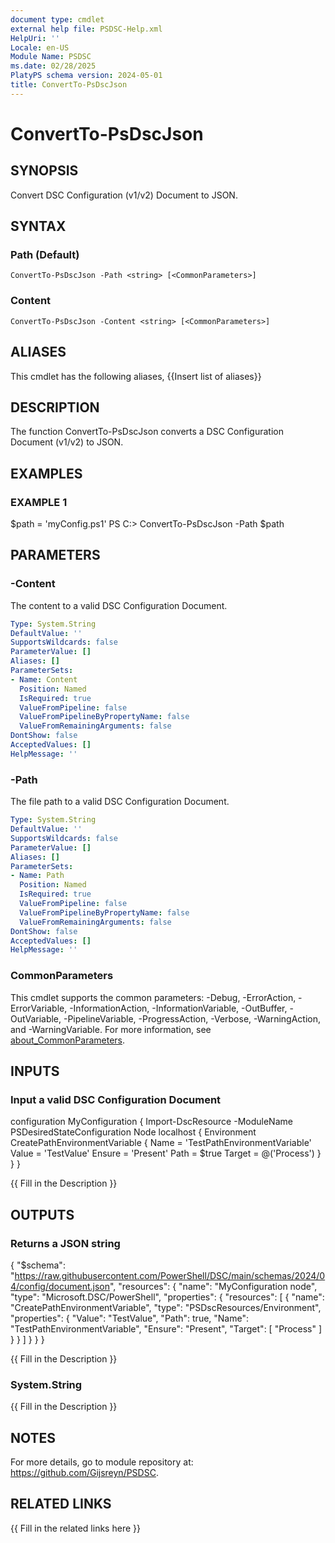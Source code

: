 ```yaml
---
document type: cmdlet
external help file: PSDSC-Help.xml
HelpUri: ''
Locale: en-US
Module Name: PSDSC
ms.date: 02/28/2025
PlatyPS schema version: 2024-05-01
title: ConvertTo-PsDscJson
---
```


# ConvertTo-PsDscJson

## SYNOPSIS

Convert DSC Configuration (v1/v2) Document to JSON.

## SYNTAX

### Path (Default)

```
ConvertTo-PsDscJson -Path <string> [<CommonParameters>]
```

### Content

```
ConvertTo-PsDscJson -Content <string> [<CommonParameters>]
```

## ALIASES

This cmdlet has the following aliases,
  {{Insert list of aliases}}

## DESCRIPTION

The function ConvertTo-PsDscJson converts a DSC Configuration Document (v1/v2) to JSON.

## EXAMPLES

### EXAMPLE 1

$path = 'myConfig.ps1'
PS C:\> ConvertTo-PsDscJson -Path $path

## PARAMETERS

### -Content

The content to a valid DSC Configuration Document.

```yaml
Type: System.String
DefaultValue: ''
SupportsWildcards: false
ParameterValue: []
Aliases: []
ParameterSets:
- Name: Content
  Position: Named
  IsRequired: true
  ValueFromPipeline: false
  ValueFromPipelineByPropertyName: false
  ValueFromRemainingArguments: false
DontShow: false
AcceptedValues: []
HelpMessage: ''
```

### -Path

The file path to a valid DSC Configuration Document.

```yaml
Type: System.String
DefaultValue: ''
SupportsWildcards: false
ParameterValue: []
Aliases: []
ParameterSets:
- Name: Path
  Position: Named
  IsRequired: true
  ValueFromPipeline: false
  ValueFromPipelineByPropertyName: false
  ValueFromRemainingArguments: false
DontShow: false
AcceptedValues: []
HelpMessage: ''
```

### CommonParameters

This cmdlet supports the common parameters: -Debug, -ErrorAction, -ErrorVariable,
-InformationAction, -InformationVariable, -OutBuffer, -OutVariable, -PipelineVariable,
-ProgressAction, -Verbose, -WarningAction, and -WarningVariable. For more information, see
[about_CommonParameters](https://go.microsoft.com/fwlink/?LinkID=113216).

## INPUTS

### Input a valid DSC Configuration Document

configuration MyConfiguration {
    Import-DscResource -ModuleName PSDesiredStateConfiguration
    Node localhost
    {
        Environment CreatePathEnvironmentVariable
        {
            Name = 'TestPathEnvironmentVariable'
            Value = 'TestValue'
            Ensure = 'Present'
            Path = $true
            Target = @('Process')
        }
    }
}

{{ Fill in the Description }}

## OUTPUTS

### Returns a JSON string

{
    "$schema": "https://raw.githubusercontent.com/PowerShell/DSC/main/schemas/2024/04/config/document.json",
    "resources": {
        "name": "MyConfiguration node",
        "type": "Microsoft.DSC/PowerShell",
        "properties": {
        "resources": [
            {
            "name": "CreatePathEnvironmentVariable",
            "type": "PSDscResources/Environment",
            "properties": {
                "Value": "TestValue",
                "Path": true,
                "Name": "TestPathEnvironmentVariable",
                "Ensure": "Present",
                "Target": [
                            "Process"
                        ]
                    }
                }
            ]
        }
    }
}

{{ Fill in the Description }}

### System.String

{{ Fill in the Description }}

## NOTES

For more details, go to module repository at: https://github.com/Gijsreyn/PSDSC.


## RELATED LINKS

{{ Fill in the related links here }}
